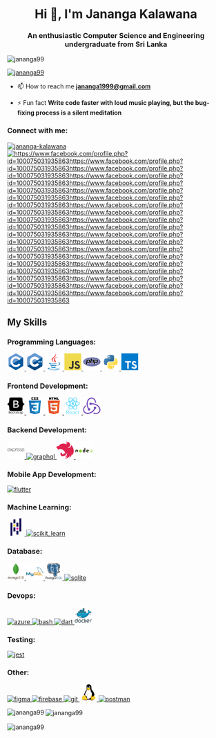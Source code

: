 <h1 align="center">Hi 👋, I'm Jananga Kalawana</h1>
<h3 align="center">An enthusiastic Computer Science and Engineering undergraduate from Sri Lanka</h3>

<p align="left"> <img src="https://komarev.com/ghpvc/?username=jananga99&label=Profile%20views&color=0e75b6&style=flat" alt="jananga99" /> </p>

<p align="left"> <a href="https://github.com/ryo-ma/github-profile-trophy"><img src="https://github-profile-trophy.vercel.app/?username=jananga99" alt="jananga99" /></a> </p>

- 📫 How to reach me **jananga1999@gmail.com**

- ⚡ Fun fact **Write code faster with loud music playing, but the bug-fixing process is a silent meditation**

<h3 align="left">Connect with me:</h3>
<p align="left">
<a href="https://linkedin.com/in/jananga-kalawana" target="blank"><img align="center" src="https://raw.githubusercontent.com/rahuldkjain/github-profile-readme-generator/master/src/images/icons/Social/linked-in-alt.svg" alt="jananga-kalawana" height="30" width="40" /></a>
<a href="https://fb.com/https://www.facebook.com/profile.php?id=100075031935863https://www.facebook.com/profile.php?id=100075031935863https://www.facebook.com/profile.php?id=100075031935863https://www.facebook.com/profile.php?id=100075031935863https://www.facebook.com/profile.php?id=100075031935863https://www.facebook.com/profile.php?id=100075031935863https://www.facebook.com/profile.php?id=100075031935863https://www.facebook.com/profile.php?id=100075031935863https://www.facebook.com/profile.php?id=100075031935863https://www.facebook.com/profile.php?id=100075031935863https://www.facebook.com/profile.php?id=100075031935863https://www.facebook.com/profile.php?id=100075031935863https://www.facebook.com/profile.php?id=100075031935863https://www.facebook.com/profile.php?id=100075031935863https://www.facebook.com/profile.php?id=100075031935863https://www.facebook.com/profile.php?id=100075031935863https://www.facebook.com/profile.php?id=100075031935863https://www.facebook.com/profile.php?id=100075031935863https://www.facebook.com/profile.php?id=100075031935863https://www.facebook.com/profile.php?id=100075031935863" target="blank"><img align="center" src="https://raw.githubusercontent.com/rahuldkjain/github-profile-readme-generator/master/src/images/icons/Social/facebook.svg" alt="https://www.facebook.com/profile.php?id=100075031935863https://www.facebook.com/profile.php?id=100075031935863https://www.facebook.com/profile.php?id=100075031935863https://www.facebook.com/profile.php?id=100075031935863https://www.facebook.com/profile.php?id=100075031935863https://www.facebook.com/profile.php?id=100075031935863https://www.facebook.com/profile.php?id=100075031935863https://www.facebook.com/profile.php?id=100075031935863https://www.facebook.com/profile.php?id=100075031935863https://www.facebook.com/profile.php?id=100075031935863https://www.facebook.com/profile.php?id=100075031935863https://www.facebook.com/profile.php?id=100075031935863https://www.facebook.com/profile.php?id=100075031935863https://www.facebook.com/profile.php?id=100075031935863https://www.facebook.com/profile.php?id=100075031935863https://www.facebook.com/profile.php?id=100075031935863https://www.facebook.com/profile.php?id=100075031935863https://www.facebook.com/profile.php?id=100075031935863https://www.facebook.com/profile.php?id=100075031935863https://www.facebook.com/profile.php?id=100075031935863" height="30" width="40" /></a>
</p>
<h2 align="left">My Skills</h2>
<h3 align="left">Programming Languages:</h3>
<p align="left">
    <a href="https://www.cprogramming.com/" target="_blank" rel="noreferrer"> <img src="https://raw.githubusercontent.com/devicons/devicon/master/icons/c/c-original.svg" alt="c" width="40" height="40"/> </a>
    <a href="https://www.w3schools.com/cpp/" target="_blank" rel="noreferrer"> <img src="https://raw.githubusercontent.com/devicons/devicon/master/icons/cplusplus/cplusplus-original.svg" alt="cplusplus" width="40" height="40"/> </a>
    <a href="https://www.java.com" target="_blank" rel="noreferrer"> <img src="https://raw.githubusercontent.com/devicons/devicon/master/icons/java/java-original.svg" alt="java" width="40" height="40"/> </a>
     <a href="https://developer.mozilla.org/en-US/docs/Web/JavaScript" target="_blank" rel="noreferrer"> <img src="https://raw.githubusercontent.com/devicons/devicon/master/icons/javascript/javascript-original.svg" alt="javascript" width="40" height="40"/> </a>
     <a href="https://www.php.net" target="_blank" rel="noreferrer"> <img src="https://raw.githubusercontent.com/devicons/devicon/master/icons/php/php-original.svg" alt="php" width="40" height="40"/> </a>
      <a href="https://www.python.org" target="_blank" rel="noreferrer"> <img src="https://raw.githubusercontent.com/devicons/devicon/master/icons/python/python-original.svg" alt="python" width="40" height="40"/> </a>
       <a href="https://www.typescriptlang.org/" target="_blank" rel="noreferrer"> <img src="https://raw.githubusercontent.com/devicons/devicon/master/icons/typescript/typescript-original.svg" alt="typescript" width="40" height="40"/> </a>
</p> 
<h3 align="left">Frontend Development:</h3>
<p align="left">
    <a href="https://getbootstrap.com" target="_blank" rel="noreferrer"> <img src="https://raw.githubusercontent.com/devicons/devicon/master/icons/bootstrap/bootstrap-plain-wordmark.svg" alt="bootstrap" width="40" height="40"/> </a>
    <a href="https://www.w3schools.com/css/" target="_blank" rel="noreferrer"> <img src="https://raw.githubusercontent.com/devicons/devicon/master/icons/css3/css3-original-wordmark.svg" alt="css3" width="40" height="40"/> </a>
    <a href="https://www.w3.org/html/" target="_blank" rel="noreferrer"> <img src="https://raw.githubusercontent.com/devicons/devicon/master/icons/html5/html5-original-wordmark.svg" alt="html5" width="40" height="40"/> </a>
    <a href="https://reactjs.org/" target="_blank" rel="noreferrer"> <img src="https://raw.githubusercontent.com/devicons/devicon/master/icons/react/react-original-wordmark.svg" alt="react" width="40" height="40"/> </a>
     <a href="https://redux.js.org" target="_blank" rel="noreferrer"> <img src="https://raw.githubusercontent.com/devicons/devicon/master/icons/redux/redux-original.svg" alt="redux" width="40" height="40"/> </a>
</p>
<h3 align="left">Backend Development:</h3>
<p align="left">
<a href="https://expressjs.com" target="_blank" rel="noreferrer"> <img src="https://raw.githubusercontent.com/devicons/devicon/master/icons/express/express-original-wordmark.svg" alt="express" width="40" height="40"/> </a>
<a href="https://graphql.org" target="_blank" rel="noreferrer"> <img src="https://www.vectorlogo.zone/logos/graphql/graphql-icon.svg" alt="graphql" width="40" height="40"/> </a>
<a href="https://nestjs.com/" target="_blank" rel="noreferrer"> <img src="https://raw.githubusercontent.com/devicons/devicon/master/icons/nestjs/nestjs-plain.svg" alt="nestjs" width="40" height="40"/> </a>
 <a href="https://nodejs.org" target="_blank" rel="noreferrer"> <img src="https://raw.githubusercontent.com/devicons/devicon/master/icons/nodejs/nodejs-original-wordmark.svg" alt="nodejs" width="40" height="40"/> </a>
</p>
<h3 align="left">Mobile App Development:</h3>
<p align="left">
 <a href="https://flutter.dev" target="_blank" rel="noreferrer"> <img src="https://www.vectorlogo.zone/logos/flutterio/flutterio-icon.svg" alt="flutter" width="40" height="40"/> </a>

</p>
<h3 align="left">Machine Learning:</h3>
<p align="left">
<a href="https://pandas.pydata.org/" target="_blank" rel="noreferrer"> <img src="https://raw.githubusercontent.com/devicons/devicon/2ae2a900d2f041da66e950e4d48052658d850630/icons/pandas/pandas-original.svg" alt="pandas" width="40" height="40"/> </a>
 <a href="https://scikit-learn.org/" target="_blank" rel="noreferrer"> <img src="https://upload.wikimedia.org/wikipedia/commons/0/05/Scikit_learn_logo_small.svg" alt="scikit_learn" width="40" height="40"/> </a>

</p>
<h3 align="left">Database:</h3>
<p align="left">
<a href="https://www.mongodb.com/" target="_blank" rel="noreferrer"> <img src="https://raw.githubusercontent.com/devicons/devicon/master/icons/mongodb/mongodb-original-wordmark.svg" alt="mongodb" width="40" height="40"/> </a>
 <a href="https://www.mysql.com/" target="_blank" rel="noreferrer"> <img src="https://raw.githubusercontent.com/devicons/devicon/master/icons/mysql/mysql-original-wordmark.svg" alt="mysql" width="40" height="40"/> </a>
 <a href="https://www.postgresql.org" target="_blank" rel="noreferrer"> <img src="https://raw.githubusercontent.com/devicons/devicon/master/icons/postgresql/postgresql-original-wordmark.svg" alt="postgresql" width="40" height="40"/> </a>
 <a href="https://www.sqlite.org/" target="_blank" rel="noreferrer"> <img src="https://www.vectorlogo.zone/logos/sqlite/sqlite-icon.svg" alt="sqlite" width="40" height="40"/> </a>
</p>
<h3 align="left">Devops:</h3>
<p align="left">
    <a href="https://azure.microsoft.com/en-in/" target="_blank" rel="noreferrer"> <img src="https://www.vectorlogo.zone/logos/microsoft_azure/microsoft_azure-icon.svg" alt="azure" width="40" height="40"/> </a>
    <a href="https://www.gnu.org/software/bash/" target="_blank" rel="noreferrer"> <img src="https://www.vectorlogo.zone/logos/gnu_bash/gnu_bash-icon.svg" alt="bash" width="40" height="40"/> </a>
    <a href="https://dart.dev" target="_blank" rel="noreferrer"> <img src="https://www.vectorlogo.zone/logos/dartlang/dartlang-icon.svg" alt="dart" width="40" height="40"/> </a>
    <a href="https://www.docker.com/" target="_blank" rel="noreferrer"> <img src="https://raw.githubusercontent.com/devicons/devicon/master/icons/docker/docker-original-wordmark.svg" alt="docker" width="40" height="40"/> </a>

</p>
<h3 align="left">Testing:</h3>
<p align="left">
<a href="https://jestjs.io" target="_blank" rel="noreferrer"> <img src="https://www.vectorlogo.zone/logos/jestjsio/jestjsio-icon.svg" alt="jest" width="40" height="40"/> </a>
</p>
<h3 align="left">Other:</h3>
<p align="left">
    <a href="https://www.figma.com/" target="_blank" rel="noreferrer"> <img src="https://www.vectorlogo.zone/logos/figma/figma-icon.svg" alt="figma" width="40" height="40"/> </a>
    <a href="https://firebase.google.com/" target="_blank" rel="noreferrer"> <img src="https://www.vectorlogo.zone/logos/firebase/firebase-icon.svg" alt="firebase" width="40" height="40"/> </a>
    <a href="https://git-scm.com/" target="_blank" rel="noreferrer"> <img src="https://www.vectorlogo.zone/logos/git-scm/git-scm-icon.svg" alt="git" width="40" height="40"/> </a>
    <a href="https://www.linux.org/" target="_blank" rel="noreferrer"> <img src="https://raw.githubusercontent.com/devicons/devicon/master/icons/linux/linux-original.svg" alt="linux" width="40" height="40"/> </a>
     <a href="https://postman.com" target="_blank" rel="noreferrer"> <img src="https://www.vectorlogo.zone/logos/getpostman/getpostman-icon.svg" alt="postman" width="40" height="40"/> </a>
</p>


               

<p><img align="left" src="https://github-readme-stats.vercel.app/api/top-langs?username=jananga99&show_icons=true&locale=en&layout=compact" alt="jananga99" /></p>

<p>&nbsp;<img align="center" src="https://github-readme-stats.vercel.app/api?username=jananga99&show_icons=true&locale=en" alt="jananga99" /></p>

<p><img align="center" src="https://github-readme-streak-stats.herokuapp.com/?user=jananga99&" alt="jananga99" /></p>

